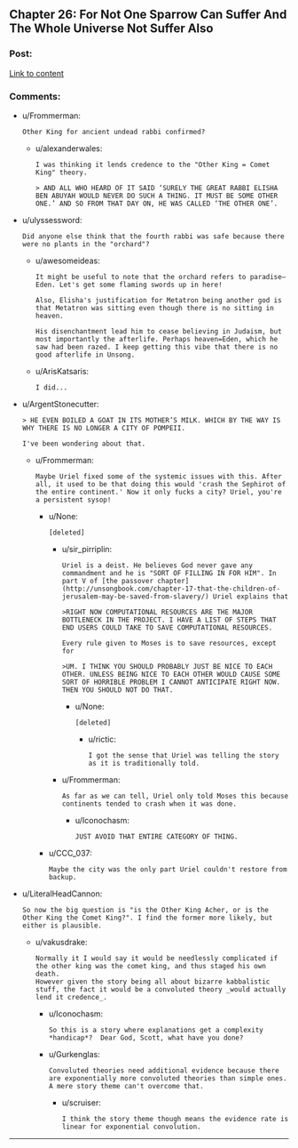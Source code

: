 ## Chapter 26: For Not One Sparrow Can Suffer And The Whole Universe Not Suffer Also

### Post:

[Link to content](http://unsongbook.com/chapter-26-for-not-one-sparrow-can-suffer-and-the-whole-universe-not-suffer-also/)

### Comments:

- u/Frommerman:
  ```
  Other King for ancient undead rabbi confirmed?
  ```

  - u/alexanderwales:
    ```
    I was thinking it lends credence to the "Other King = Comet King" theory.

    > AND ALL WHO HEARD OF IT SAID ‘SURELY THE GREAT RABBI ELISHA BEN ABUYAH WOULD NEVER DO SUCH A THING. IT MUST BE SOME OTHER ONE.’ AND SO FROM THAT DAY ON, HE WAS CALLED ‘THE OTHER ONE’.
    ```

- u/ulyssessword:
  ```
  Did anyone else think that the fourth rabbi was safe because there were no plants in the "orchard"?
  ```

  - u/awesomeideas:
    ```
    It might be useful to note that the orchard refers to paradise—Eden. Let's get some flaming swords up in here! 

    Also, Elisha's justification for Metatron being another god is that Metatron was sitting even though there is no sitting in heaven. 

    His disenchantment lead him to cease believing in Judaism, but most importantly the afterlife. Perhaps heaven=Eden, which he saw had been razed. I keep getting this vibe that there is no good afterlife in Unsong.
    ```

  - u/ArisKatsaris:
    ```
    I did...
    ```

- u/ArgentStonecutter:
  ```
  > HE EVEN BOILED A GOAT IN ITS MOTHER’S MILK. WHICH BY THE WAY IS WHY THERE IS NO LONGER A CITY OF POMPEII.

  I've been wondering about that.
  ```

  - u/Frommerman:
    ```
    Maybe Uriel fixed some of the systemic issues with this. After all, it used to be that doing this would 'crash the Sephirot of the entire continent.' Now it only fucks a city? Uriel, you're a persistent sysop!
    ```

    - u/None:
      ```
      [deleted]
      ```

      - u/sir_pirriplin:
        ```
        Uriel is a deist. He believes God never gave any commandment and he is "SORT OF FILLING IN FOR HIM". In part V of [the passover chapter](http://unsongbook.com/chapter-17-that-the-children-of-jerusalem-may-be-saved-from-slavery/) Uriel explains that 

        >RIGHT NOW COMPUTATIONAL RESOURCES ARE THE MAJOR BOTTLENECK IN THE PROJECT. I HAVE A LIST OF STEPS THAT END USERS COULD TAKE TO SAVE COMPUTATIONAL RESOURCES.

        Every rule given to Moses is to save resources, except for 

        >UM. I THINK YOU SHOULD PROBABLY JUST BE NICE TO EACH OTHER. UNLESS BEING NICE TO EACH OTHER WOULD CAUSE SOME SORT OF HORRIBLE PROBLEM I CANNOT ANTICIPATE RIGHT NOW. THEN YOU SHOULD NOT DO THAT.
        ```

        - u/None:
          ```
          [deleted]
          ```

          - u/rictic:
            ```
            I got the sense that Uriel was telling the story as it is traditionally told.
            ```

      - u/Frommerman:
        ```
        As far as we can tell, Uriel only told Moses this because continents tended to crash when it was done.
        ```

        - u/Iconochasm:
          ```
          JUST AVOID THAT ENTIRE CATEGORY OF THING.
          ```

    - u/CCC_037:
      ```
      Maybe the city was the only part Uriel couldn't restore from backup.
      ```

- u/LiteralHeadCannon:
  ```
  So now the big question is "is the Other King Acher, or is the Other King the Comet King?". I find the former more likely, but either is plausible.
  ```

  - u/vakusdrake:
    ```
    Normally it I would say it would be needlessly complicated if the other king was the comet king, and thus staged his own death.   
    However given the story being all about bizarre kabbalistic stuff, the fact it would be a convoluted theory _would actually lend it credence_.
    ```

    - u/Iconochasm:
      ```
      So this is a story where explanations get a complexity *handicap*?  Dear God, Scott, what have you done?
      ```

    - u/Gurkenglas:
      ```
      Convoluted theories need additional evidence because there are exponentially more convoluted theories than simple ones. A mere story theme can't overcome that.
      ```

      - u/scruiser:
        ```
        I think the story theme though means the evidence rate is linear for exponential convolution.
        ```

---

